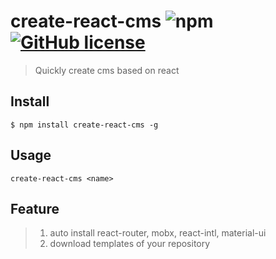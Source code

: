 # create-react-cms  ![npm](https://img.shields.io/npm/v/create-react-cms.svg) [![GitHub license](https://img.shields.io/github/license/shitouplus/create-react-cms.svg)](https://github.com/shitouplus/create-react-cms/blob/master/LICENSE)  
> Quickly create cms based on react

## Install

```
$ npm install create-react-cms -g
```

## Usage

```
create-react-cms <name> 
```

## Feature
> 1. auto install react-router, mobx, react-intl, material-ui
> 2. download templates of your repository
